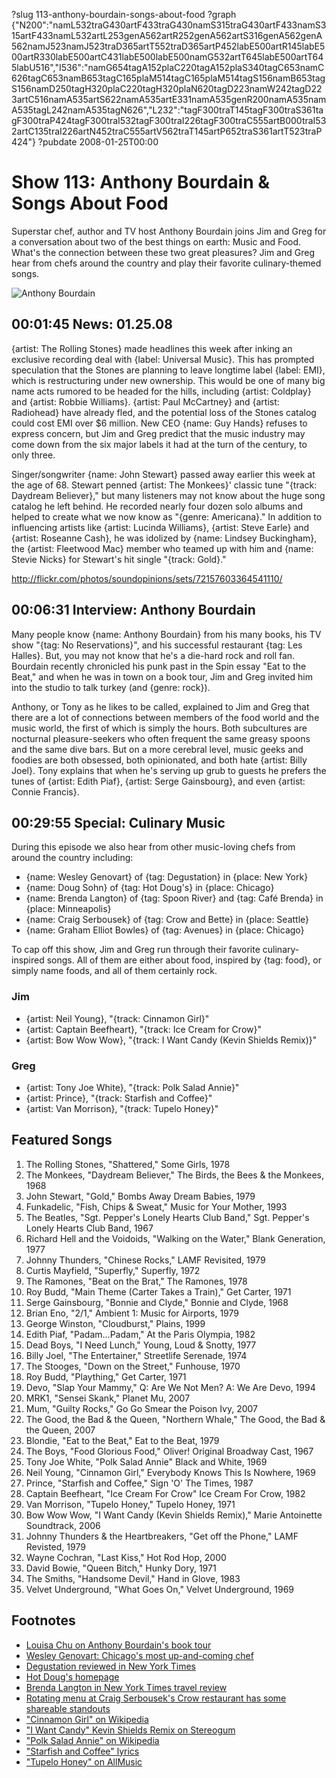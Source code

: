 ?slug 113-anthony-bourdain-songs-about-food
?graph {"N200":"namL532traG430artF433traG430namS315traG430artF433namS315artF433namL532artL253genA562artR252genA562artS316genA562genA562namJ523namJ523traD365artT552traD365artP452labE500artR145labE500artR330labE500artC431labE500labE500namG532artT645labE500artT645labU516","I536":"namG654tagA152plaC220tagA152plaS340tagC653namC626tagC653namB653tagC165plaM514tagC165plaM514tagS156namB653tagS156namD250tagH320plaC220tagH320plaN620tagD223namW242tagD223artC516namA535artS622namA535artE331namA535genR200namA535namA535tagL242namA535tagN626","L232":"tagF300traT145tagF300traS361tagF300traP424tagF300traI532tagF300traI226tagF300traC555artB000traI532artC135traI226artN452traC555artV562traT145artP652traS361artT523traP424"}
?pubdate 2008-01-25T00:00

# Show 113: Anthony Bourdain & Songs About Food
Superstar chef, author and TV host Anthony Bourdain joins Jim and Greg for a conversation about two of the best things on earth: Music and Food. What's the connection between these two great pleasures? Jim and Greg hear from chefs around the country and play their favorite culinary-themed songs. 

![Anthony Bourdain](http://static.soundopinions.org/images/2008/bourdain2.jpg)

## 00:01:45 News: 01.25.08
{artist: The Rolling Stones} made headlines this week after inking an exclusive recording deal with {label: Universal Music}. This has prompted speculation that the Stones are planning to leave longtime label {label: EMI}, which is restructuring under new ownership. This would be one of many big name acts rumored to be headed for the hills, including {artist: Coldplay} and {artist: Robbie Williams}. {artist: Paul McCartney} and {artist: Radiohead} have already fled, and the potential loss of the Stones catalog could cost EMI over $6 million. New CEO {name: Guy Hands} refuses to express concern, but Jim and Greg predict that the music industry may come down from the six major labels it had at the turn of the century, to only three.

Singer/songwriter {name: John Stewart} passed away earlier this week at the age of 68. Stewart penned {artist: The Monkees}' classic tune "{track: Daydream Believer}," but many listeners may not know about the huge song catalog he left behind. He recorded nearly four dozen solo albums and helped to create what we now know as "{genre: Americana}." In addition to influencing artists like {artist: Lucinda Williams}, {artist: Steve Earle} and {artist: Roseanne Cash}, he was idolized by {name: Lindsey Buckingham}, the {artist: Fleetwood Mac} member who teamed up with him and {name: Stevie Nicks} for Stewart's hit single "{track: Gold}."

http://flickr.com/photos/soundopinions/sets/72157603364541110/

## 00:06:31 Interview: Anthony Bourdain
Many people know {name: Anthony Bourdain} from his many books, his TV show "{tag: No Reservations}", and his successful restaurant {tag: Les Halles}. But, you may not know that he's a die-hard rock and roll fan. Bourdain recently chronicled his punk past in the Spin essay "Eat to the Beat," and when he was in town on a book tour, Jim and Greg invited him into the studio to talk turkey (and {genre: rock}).

Anthony, or Tony as he likes to be called, explained to Jim and Greg that there are a lot of connections between members of the food world and the music world, the first of which is simply the hours. Both subcultures are nocturnal pleasure-seekers who often frequent the same greasy spoons and the same dive bars. But on a more cerebral level, music geeks and foodies are both obsessed, both opinionated, and both hate {artist: Billy Joel}. Tony explains that when he's serving up grub to guests he prefers the tunes of {artist: Edith Piaf}, {artist: Serge Gainsbourg}, and even {artist: Connie Francis}. 

## 00:29:55 Special: Culinary Music
During this episode we also hear from other music-loving chefs from around the country including:

- {name: Wesley Genovart} of {tag: Degustation} in {place: New York}
- {name: Doug Sohn} of {tag: Hot Doug's} in {place: Chicago}
- {name: Brenda Langton} of {tag: Spoon River} and {tag: Café Brenda} in {place: Minneapolis} 
- {name: Craig Serbousek} of {tag: Crow and Bette} in {place: Seattle}
- {name: Graham Elliot Bowles} of {tag: Avenues} in {place: Chicago}

To cap off this show, Jim and Greg run through their favorite culinary-inspired songs. All of them are either about food, inspired by {tag: food}, or simply name foods, and all of them certainly rock.

### Jim
- {artist: Neil Young}, "{track: Cinnamon Girl}" 
- {artist: Captain Beefheart}, "{track: Ice Cream for Crow}" 
- {artist: Bow Wow Wow}, "{track: I Want Candy (Kevin Shields Remix)}" 

### Greg
- {artist: Tony Joe White}, "{track: Polk Salad Annie}"
- {artist: Prince}, "{track: Starfish and Coffee}" 
- {artist: Van Morrison}, "{track: Tupelo Honey}" 

## Featured Songs
1. The Rolling Stones, "Shattered," Some Girls, 1978
2. The Monkees, "Daydream Believer," The Birds, the Bees & the Monkees, 1968
3. John Stewart, "Gold," Bombs Away Dream Babies, 1979
4. Funkadelic, "Fish, Chips & Sweat," Music for Your Mother, 1993
5. The Beatles, "Sgt. Pepper's Lonely Hearts Club Band," Sgt. Pepper's Lonely Hearts Club Band, 1967
6. Richard Hell and the Voidoids, "Walking on the Water," Blank Generation, 1977
7. Johnny Thunders, "Chinese Rocks," LAMF Revisited, 1979
8. Curtis Mayfield, "Superfly," Superfly, 1972
9. The Ramones, "Beat on the Brat," The Ramones, 1978
10. Roy Budd, "Main Theme (Carter Takes a Train)," Get Carter, 1971
11. Serge Gainsbourg, "Bonnie and Clyde," Bonnie and Clyde, 1968
12. Brian Eno, "2/1," Ambient 1: Music for Airports, 1979
13. George Winston, "Cloudburst," Plains, 1999
14. Edith Piaf, "Padam...Padam," At the Paris Olympia, 1982
15. Dead Boys, "I Need Lunch," Young, Loud & Snotty, 1977
16. Billy Joel, "The Entertainer," Streetlife Serenade, 1974
17. The Stooges, "Down on the Street," Funhouse, 1970
18. Roy Budd, "Plaything," Get Carter, 1971
19. Devo, "Slap Your Mammy," Q: Are We Not Men? A: We Are Devo, 1994
20. MRK1, "Sensei Skank," Planet Mu, 2007
21. Mum, "Guilty Rocks," Go Go Smear the Poison Ivy, 2007
22. The Good, the Bad & the Queen, "Northern Whale," The Good, the Bad & the Queen, 2007
23. Blondie, "Eat to the Beat," Eat to the Beat, 1979
24. The Boys, "Food Glorious Food," Oliver! Original Broadway Cast, 1967
25. Tony Joe White, "Polk Salad Annie" Black and White, 1969
26. Neil Young, "Cinnamon Girl," Everybody Knows This Is Nowhere, 1969
27. Prince, "Starfish and Coffee," Sign 'O' The Times, 1987
28. Captain Beefheart, "Ice Cream For Crow" Ice Cream For Crow, 1982
29. Van Morrison, "Tupelo Honey," Tupelo Honey, 1971
30. Bow Wow Wow, "I Want Candy (Kevin Shields Remix)," Marie Antoinette Soundtrack, 2006
31. Johnny Thunders & the Heartbreakers, "Get off the Phone," LAMF Revisted, 1979
32. Wayne Cochran, "Last Kiss," Hot Rod Hop, 2000
33. David Bowie, "Queen Bitch," Hunky Dory, 1971
34. The Smiths, "Handsome Devil," Hand in Glove, 1983
35. Velvet Underground, "What Goes On," Velvet Underground, 1969

## Footnotes
- [Louisa Chu on Anthony Bourdain's book tour](http://www.gourmet.com/restaurants/2007/12/bordain)
- [Wesley Genovart: Chicago's most up-and-coming chef](http://www.timeout.com/newyork/articles/features/18982/the-chefs-speak#talented)
- [Degustation reviewed in New York Times](http://events.nytimes.com/2006/06/21/dining/reviews/21rest.html)
- [Hot Doug's homepage](http://www.hotdougs.com/)
- [Brenda Langton in New York Times travel review](http://travel.nytimes.com/2007/04/29/travel/29surfacing.html)
- [Rotating menu at Craig Serbousek's Crow restaurant has some shareable standouts](http://seattlepi.nwsource.com/food/196239_rest22.html)
- ["Cinnamon Girl" on Wikipedia](http://en.wikipedia.org/wiki/Cinnamon_Girl_(Neil_Young_song))
- ["I Want Candy" Kevin Shields Remix on Stereogum](http://stereogum.com/archives/mp3/new-bow-wow-wow-i-want-candy-kevin-shields-remix_003627.html)
- ["Polk Salad Annie" on Wikipedia](http://en.wikipedia.org/wiki/Polk_Salad_Annie)
- ["Starfish and Coffee" lyrics](http://www.lyricsfreak.com/p/prince/starfish+coffee_20111384.html)
- ["Tupelo Honey" on AllMusic](http://www.allmusic.com/cg/amg.dll?p=amg&sql=33:3xfexzualdhe)
